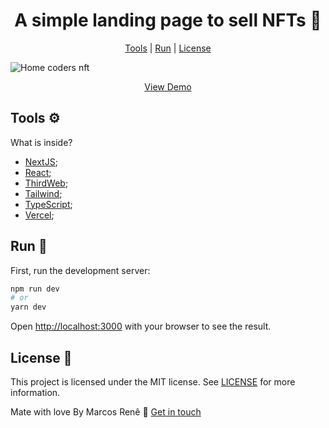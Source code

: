 <h1 align="center">
  A simple landing page to sell NFTs 🚀
</h1>

<p align="center">
  <a href="#tools">Tools</a> | <a href="#run">Run</a> | <a href="#license">License</a>
</p>

<img src="https://i.ibb.co/f0Nz9Y2/coders-nft.png" alt="Home coders nft"/>

<p align="center">
  <a href="https://coders-nft-eta.vercel.app/">View Demo</a>
</p>

## Tools ⚙️
What is inside?
- [NextJS](https://nextjs.org/);
- [React](https://pt-br.reactjs.org/);
- [ThirdWeb](https://thirdweb.com/);
- [Tailwind](https://tailwindcss.com/);
- [TypeScript](https://www.typescriptlang.org/);
- [Vercel](https://vercel.com/);

## Run 🚨

First, run the development server:

```bash
npm run dev
# or
yarn dev
```

Open [http://localhost:3000](http://localhost:3000) with your browser to see the result.

## License 📄

This project is licensed under the MIT license. See [LICENSE](https://opensource.org/) for more information.

Mate with love By Marcos Renê 👋 [Get in touch](https://www.linkedin.com/in/marcosrene/)
